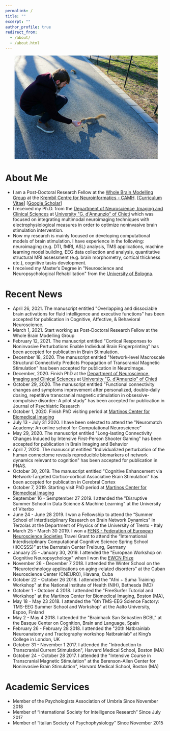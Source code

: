 ```yaml
---
permalink: /
title: ""
excerpt: ""
author_profile: true
redirect_from:
  - /about/
  - /about.html
---
```


<p align="center">
  <img src="https://github.com/Davi1990/Davi1990.github.io/blob/master/images/Dave.jpg?raw=true" alt="Photo" style="width: 450px;"/>
</p>

# About Me
* I am a Post-Doctoral Research Fellow at the [Whole Brain Modelling Group](https://www.grifflab.com/) at the [Krembil Centre for Neuroinformatics - CAMH](https://www.camh.ca/en/science-and-research/institutes-and-centres/krembil-centre-for-neuroinformatics). [[Curriculum Vitae](https://davi1990.github.io/files/CV_Davide_Momi-merged.pdf)] [[Google Scholar](https://scholar.google.com/citations?user=I-BACCgAAAAJ&hl=en)]
* I received my Ph.D. from the [Department of Neuroscience, Imaging and Clinical Sciences](https://en.unich.it/ugov/organizationunit/17147) at [University "G. d'Annunzio" of Chieti](http://www.bbs.unich.it/) which was focused on integrating multimodal neuroimaging techniques with electrophysiological measures in order to optimize noninvasive brain stimulation intervention.
* Now my research is mainly focused on developing computational models of brain stimulation. I have experience in the following: neuroimaging (e.g. DTI, fMRI, ASL) analysis, TMS applications, machine learning model building, EEG data collection and analysis, quantitative structural MRI assessment (e.g. brain morphometry, cortical thickness etc.), cognitive tasks development.
* I received my Master’s Degree in "Neuroscience and Neuropsychological Rehabilitation" from the [University of Bologna](https://www.unibo.it/en/teaching/degree-programmes/programme/2014/0989).

# Recent News
* April 26, 2021. The manuscript entitled "Overlapping and dissociable brain activations for fluid intelligence and executive functions" has been accepted for publication in Cognitive, Affective, & Behavioral Neuroscience.
* March 1, 2021. Start working as Post-Doctoral Research Fellow at the Whole Brain Modelling Group  
* February 12, 2021. The manuscript entitled "Cortical Responses to Noninvasive Perturbations Enable Individual Brain Fingerprinting" has been accepted for publication in Brain Stimulation.
* December 18, 2020. The manuscript entitled "Network-level Macroscale Structural Connectivity Predicts Propagation of Transcranial Magnetic Stimulation" has been accepted for publication in NeuroImage.
* December, 2020. Finish PhD at the [Department of Neuroscience, Imaging and Clinical Sciences](https://www.dni.unich.it/dottorato/business-and-behavioural-sciences) at [University "G. d'Annunzio" of Chieti](http://www.bbs.unich.it/)
* October 29, 2020. The manuscript entitled "Functional connectivity changes and symptoms improvement after personalized, double-daily dosing, repetitive transcranial magnetic stimulation in obsessive-compulsive disorder: A pilot study" has been accepted for publication in Journal of Psychiatric Research
* October 1, 2020. Finish PhD visiting period at [Martinos Center for Biomedical Imaging](https://www.martinos.org/)
* July 13 - July 31 2020. I have been selected to attend the "Neuromatch Academy: An online school for Computational Neuroscience"
* May 29, 2020. The manuscript entitled "Long-lasting Connectivity Changes Induced by Intensive First-Person Shooter Gaming" has been accepted for publication in Brain Imaging and Behavior
* April 7, 2020. The manuscript entitled "Individualized perturbation of the human connectome reveals reproducible biomarkers of network dynamics relevant to cognition" has been accepted for publication in PNAS.
* October 30, 2019.  The manuscript entitled "Cognitive Enhancement via Network-Targeted Cortico-cortical Associative Brain Stimulation" has been accepted for publication in Cerebral Cortex
* October 7, 2019. Starting visit PhD period at [Martinos Center for Biomedical Imaging](https://www.martinos.org/)
*  September 16 - Semptember 27 2019. I attended the "Disruptive Summer School in Data Science & Machine Learning" at the University of Viterbo
* June 24 - June 28 2019. I won a Fellowship to attend the “Summer School of Interdisciplinary Research on Brain Network Dynamics” in Terzolas at the Department of Physics of the University of Trento - Italy
* March 25 - March 30 2019. I won a [FENS - Federation of European Neuroscience Societies](https://www.fens.org/) Travel Grant to attend the “International Interdisciplinary Computational Cognitive Science Spring School (IICCSSS)” at the Bernstein Center Freiburg, Germany
* January 25 - January 30, 2019. I attended the "European Workshop on Cognitive Neuropsychology" when I won the [EWCN Prize](https://sites.google.com/view/ewcn/ewcn-prize/ewcn-prize-2019)
* November 26 - December 7 2018. I attended the Winter School on the “Neurotechnology applications on aging-related disorders” at the Cuban Neuroscience Center (CNEURO), Havana, Cuba
* October 22 - October 26 2018. I attended the "Afni + Suma Training Workshop" at the National Institute of Health (NIH), Bethesda (MD)
* October 1 - October 4 2018. I attended the "FreeSurfer Tutorial and Workshop" at the Martinos Center for Biomedical Imaging, Boston (MA),
* May 18 - May 23 2018. I attended the "6th TMS-EEG Science Factory: TMS-EEG Summer School and Workshop" at the Aalto University, Espoo, Finland
* May 2 - May 4 2018. I attended the "Brainhack San Sebastien BCBL" at the Basque Center on Cognition, Brain and Language, Spain
* February 26 - February 28 2018. I attended the "20th Natbrainlab Neuroanatomy and Tractography workshop Natbrainlab" at King’s College in London, UK
* October 31 - November 1 2017. I attended the "Introduction to Transcranial Current Stimulation", Harvard Medical School, Boston (MA)
* October 24 - October 28 2017. I attended the "Intensive Course in Transcranial Magnetic Stimulation" at the Berenson-Allen Center for Noninvasive Brain Stimulation", Harvard Medical School, Boston (MA)

# Academic Services
* Member of the Psychologists Association of Umbria Since November 2018
* Member of “International Society for Intelligence Research” Since July 2017
* Member of “Italian Society of Psychophysiology” Since November 2015
